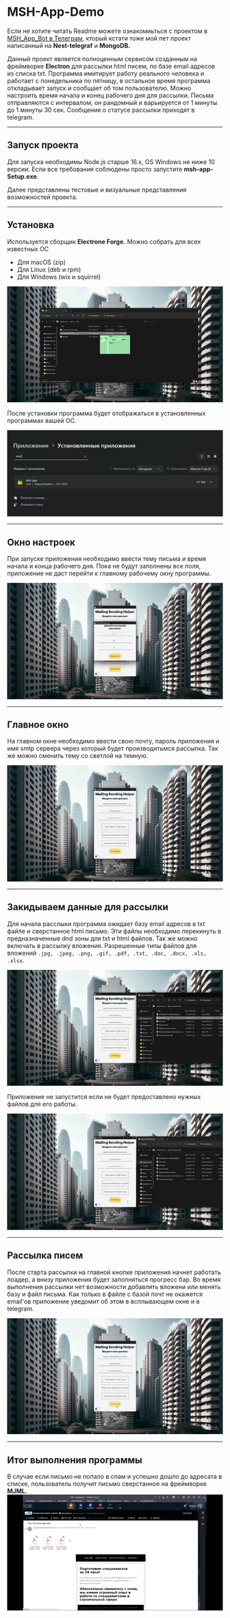 # MSH-App-Demo
Если не хотите читать Readme можете ознакомиьться с проектом в [MSH_App_Bot в Телеграм](https://t.me/MSH_App_Bot), кторый кстати тоже мой пет проект написанный на __Nest-telegraf__ и __MongoDB.__


Данный проект является полноценным сервисом созданным на фреймворке __Electron__ для рассылки html писем, по базе email адресов из списка txt. Программа имитирует работу реального человека и работает с понедельника по пятницу, в остальное время программа откладывает запуск и сообщает об том пользователю. Можно настроить время начала и конец рабочего дня для рассылки. Письма отправляются с интервалом, он рандомный и варьируется от 1 минуты до 1 минуты 30 сек. Сообщения о статусе рассылки приходят в telegram.
***
## Запуск проекта

Для запуска необходимы Node.js старше 16.x, OS Windows не ниже 10 версии. 
Если все требования соблюдены просто запустите __msh-app-Setup.exe__.

Далее представлены тестовые и визуальные представления возможностей проекта.
***
## Установка
Используется сборщик __Electrone Forge.__ Можно собрать для всех известных ОС
- Для macOS (zip)
- Для Linux (deb и rpm)
- Для Windows (wix и squirrel)

![Установка](./demo/install.gif "Процесс установки на Windows")

После установки программа будет отображаться в установленных программах вашей ОС.

![Установленная программа](./demo/mshapp.png "Установленные приложения на Windows")
***
## Окно настроек
При запуске приложения необходимо ввести тему письма и время начала и конца рабочего дня. Пока не будут заполнены все поля, приложение не даст перейти к главному рабочему окну программы. 

![Окно настроек](./demo/settings.gif "Окно настроек рассылки")
***
## Главное окно
На главном окне необходимо ввести свою почту, пароль приложения и имя smtp сервера через который будет производитьмся рассылка. Так же можно сменить тему со светлой на темную.

![Главное окно](./demo/main_window.gif "Главное окно рассылки")
***
## Закидываем данные для рассылки
Для начала расслыки программа ожидает базу email адресов в txt файле и сверстанное html письмо. Эти файлы необходимо перекинуть в предназначенные dnd зоны для txt и html файлов. Так же можно включать в рассылку вложения. Разрешенные типы файлов для вложений ```.jpg, .jpeg, .png, .gif, .pdf, .txt, .doc, .docx, .xls, .xlsx```.

![DND зона](./demo/dnd_zone.gif "Работа dnd зоны")

Приложение не запустится если не будет предоставлено нужных файлов для его работы.

![Главное окно](./demo/not_start.gif "Сообщение об ошибке запуска")
***
## Рассылка писем
После старта рассылки на главной кнопке приложения начнет работать лоадер, а внизу приложения будет заполняться прогресс бар. Во время выполнения рассылки нет возможности добавлять вложени или менять базу и файл письма. Как только в файле с базой почт не окажется email'ов приложение уведомит об этом в всплывающем окне и в telegram. 

![Главное окно](./demo/mailing.gif "Рассылка писем")
***
## Итог выполнения программы
В случае если письмо не попало в спам и успешно дошло до адресата в списке, пользователь получит письмо сверстанное на фреймворке __MJML.__ 
![Письмо на почте](./demo/letter.gif "Вид письма на почте")